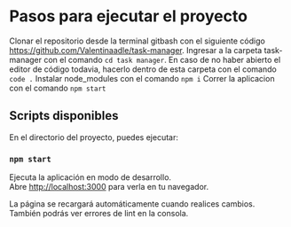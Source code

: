 # Pasos para ejecutar el proyecto
Clonar el repositorio desde la terminal gitbash con el siguiente código https://github.com/Valentinaadle/task-manager.
Ingresar a la carpeta task-manager con el comando `cd task manager`.
En caso de no haber abierto el editor de código todavia, hacerlo dentro de esta carpeta con el comando `code .`
Instalar node_modules con el comando `npm i`
Correr la aplicacion con el comando `npm start`

## Scripts disponibles

En el directorio del proyecto, puedes ejecutar:

### `npm start`

Ejecuta la aplicación en modo de desarrollo.\
Abre [http://localhost:3000](http://localhost:3000) para verla en tu navegador.

La página se recargará automáticamente cuando realices cambios.\
También podrás ver errores de lint en la consola.
